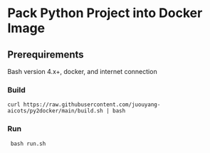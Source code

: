 # Pack Python Project into Docker Image

## Prerequirements
Bash version 4.x+, docker, and internet connection 

  
### Build 
   ```
   curl https://raw.githubusercontent.com/juouyang-aicots/py2docker/main/build.sh | bash
   ```

### Run
  ```
   bash run.sh
   ```
